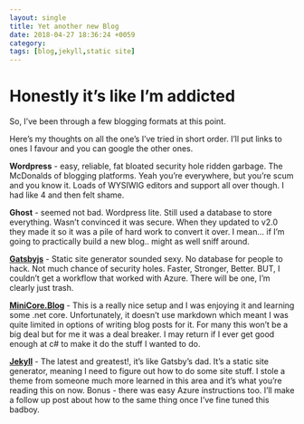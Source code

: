 ```yaml
---
layout: single
title: Yet another new Blog
date: 2018-04-27 18:36:24 +0059
category: 
tags: [blog,jekyll,static site]
---
```


# Honestly it’s like I’m addicted

So, I’ve been through a few blogging formats at this point. 

Here’s my thoughts on all the one’s I’ve tried in short order. 
I’ll put links to ones I favour and you can google the other ones. 

**Wordpress** - easy, reliable, fat bloated security hole ridden garbage.  The McDonalds of blogging platforms.  Yeah you’re everywhere, but you’re scum and you know it.  Loads of WYSIWIG editors and support all over though.  I had like 4 and then felt shame. 

**Ghost** - seemed not bad.  Wordpress lite.  Still used a database to store everything. Wasn’t convinced it was secure. When they updated to v2.0 they made it so it was a pile of hard work to convert it over.  I mean... if I’m going to practically build a new blog.. might as well sniff around.

**[Gatsbyjs](https://gatsbyjs.org/)** - Static site generator sounded sexy. No database for people to hack. Not much chance of security holes. Faster, Stronger, Better.  BUT, I couldn’t get a workflow that worked with Azure. There will be one, I’m clearly just trash.  

**[MiniCore.Blog](https://github.com/madskristensen/Miniblog.Core)** - This is a really nice setup and I was enjoying it and learning some .net core. Unfortunately,  it doesn’t use markdown which meant I was quite limited in options of writing blog posts for it.  For many this won’t be a big deal but for me it was a deal breaker. I may return if I ever get good enough at c# to make it do the stuff I wanted to do.   

**[Jekyll](https://github.com/madskristensen/Miniblog.Core)** - The latest and greatest!, it’s like Gatsby’s dad. It’s a static site generator, meaning I need to figure out how to do some site stuff. I stole a theme from someone much more learned in this area and it’s what you’re reading this on now.  Bonus - there was easy Azure instructions too.  I’ll make a follow up post about how to the same thing once I’ve fine tuned this badboy. 

